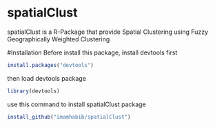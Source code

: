 # spatialClust
spatialClust is a R-Package that provide Spatial Clustering using Fuzzy Geographically Weighted Clustering

#Installation
Before install this package, install devtools first
```R
install.packages("devtools")
```
then load devtools package
```R
library(devtools)
```
use this command to install spatialClust package
```R
install_github("imamhabib/spatialClust")
```
